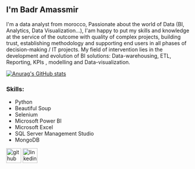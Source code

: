 ## I'm Badr Amassmir
I'm a data analyst from morocco, Passionate about the world of Data (BI, Analytics, Data Visualization...), I'am happy to put my skills and knowledge at the service of the outcome with quality of complex projects, building trust, establishing methodology  and supporting end users in all phases of decision-making / IT projects.
My field of intervention lies in the development and evolution of BI solutions: Data-warehousing, ETL, Reporting, KPIs , modelling and Data-visualization.

[![Anurag's GitHub stats](https://github-readme-stats.vercel.app/api?username=BadrAmassmir)](https://github.com/anuraghazra/github-readme-stats)

### Skills:

 * Python
 * Beautiful Soup
 * Selenium 
 * Microsoft Power BI  
 * Microsoft Excel    
 * SQL Server Management Studio  
 * MongoDB

 

[<img src='https://cdn.jsdelivr.net/npm/simple-icons@3.0.1/icons/github.svg' alt='github' height='40'>](https://github.com/BadrAmassmir )  [<img src='https://cdn.jsdelivr.net/npm/simple-icons@3.0.1/icons/linkedin.svg' alt='linkedin' height='40'>](https://www.linkedin.com/in/badr-amassmir-392baa20a/)  

  

